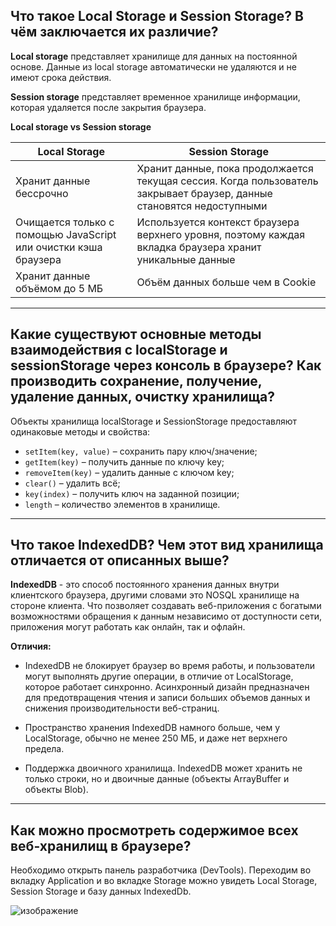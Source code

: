 ## **Что такое Local Storage и Session Storage? В чём заключается их различие?**

**Local storage** представляет хранилище для данных на постоянной основе. Данные из local storage автоматически не удаляются и не имеют срока действия.

**Session storage** представляет временное хранилище информации, которая удаляется после закрытия браузера.

**Local storage vs Session storage**

|Local Storage|Session Storage|
|-|-|
|Хранит данные бессрочно|Хранит данные, пока продолжается текущая сессия. Когда пользователь закрывает браузер, данные становятся недоступными|
|Очищается только с помощью JavaScript или очистки кэша браузера|Используется контекст браузера верхнего уровня, поэтому каждая вкладка браузера хранит уникальные данные|
|Хранит данные объёмом до 5 МБ|Объём данных больше чем в Cookie|
---

## **Какие существуют основные методы взаимодействия с localStorage и sessionStorage через консоль в браузере? Как производить сохранение, получение, удаление данных, очистку хранилища?**

Объекты хранилища localStorage и SessionStorage предоставляют одинаковые методы и свойства:

- `setItem(key, value)` – сохранить пару ключ/значение;
- `getItem(key)` – получить данные по ключу key;
- `removeItem(key)` – удалить данные с ключом key;
- `clear()` – удалить всё;
- `key(index)` – получить ключ на заданной позиции;
- `length` – количество элементов в хранилище.
---

## **Что такое IndexedDB? Чем этот вид хранилища отличается от описанных выше?**

**IndexedDB** - это способ постоянного хранения данных внутри клиентского браузера, другими словами это NOSQL хранилище на стороне клиента. Что позволяет создавать веб-приложения с богатыми возможностями обращения к данным независимо от доступности сети, приложения могут работать как онлайн, так и офлайн.

**Отличия:**

- IndexedDB не блокирует браузер во время работы, и пользователи могут выполнять другие операции, в отличие от LocalStorage, которое работает синхронно. Асинхронный дизайн предназначен для предотвращения чтения и записи больших объемов данных и снижения производительности веб-страниц.

- Пространство хранения IndexedDB намного больше, чем у LocalStorage, обычно не менее 250 МБ, и даже нет верхнего предела.

- Поддержка двоичного хранилища. IndexedDB может хранить не только строки, но и двоичные данные (объекты ArrayBuffer и объекты Blob).
---

## **Как можно просмотреть содержимое всех веб-хранилищ в браузере?**

Необходимо открыть панель разработчика (DevTools). Переходим во вкладку Application и во вкладке Storage можно увидеть Local Storage, Session Storage и базу данных IndexedDb.

![изображение](https://wd.imgix.net/image/admin/HV8eHezUc8qcKPyDnS1S.png?auto=format)